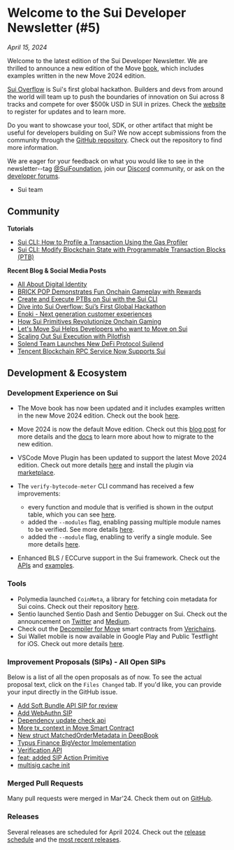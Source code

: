 # Welcome to the Sui Developer Newsletter (#5)

_April 15, 2024_

Welcome to the latest edition of the Sui Developer Newsletter.
We are thrilled to announce a new edition of the Move [book](https://move-book.com), which includes examples written in the new Move 2024 edition.

[Sui Overflow](https://sui.io/overflow) is Sui's first global hackathon. Builders and devs from around the world will team up to push the boundaries of innovation on Sui across 8 tracks and compete for over $500k USD in SUI in prizes. Check the [website](https://sui.io/overflow) to register for updates and to learn more.

Do you want to showcase your tool, SDK, or other artifact that might be useful for developers building on Sui? We now accept submissions from the community through the [GitHub repository](https://github.com/MystenLabs/sui-dev-newsletter/). Check out the repository to find more information.

We are eager for your feedback on what you would like to see in the newsletter--tag [@SuiFoundation](https://twitter.com/@SuiFoundation), join our [Discord](https://discord.gg/sui) community, or ask on the [developer forums](https://forums.sui.io/).

- Sui team

## Community

**Tutorials**

- [Sui CLI: How to Profile a Transaction Using the Gas Profiler ](https://www.youtube.com/watch?v=UhkaIiD4XHg)
- [ Sui CLI: Modify Blockchain State with Programmable Transaction Blocks (PTB)](https://www.youtube.com/watch?v=C7GmeL3cs4o)

**Recent Blog & Social Media Posts**

- [All About Digital Identity](https://blog.sui.io/digital-decentralized-identity-explained/)
- [BRICK POP Demonstrates Fun Onchain Gameplay with Rewards](https://blog.sui.io/onbuff-brickpop-onchain-game/)
- [Create and Execute PTBs on Sui with the Sui CLI](https://blog.sui.io/write-programmable-transaction-blocks-command-line-interface/)
- [Dive into Sui Overflow: Sui’s First Global Hackathon](https://blog.sui.io/diving-into-sui-overflow/)
- [Enoki - Next generation customer experiences](https://mystenlabs.com/blog/enoki-next-generation-customer-experiences/)
- [How Sui Primitives Revolutionize Onchain Gaming](https://blog.sui.io/sui-primitives-revolutionize-onchain-gaming/)
- [Let's Move Sui Helps Developers who want to Move on Sui](https://blog.sui.io/lets-move-sui-launches/)
- [Scaling Out Sui Execution with Pilotfish](https://blog.sui.io/pilotfish-execution-scalability-blockchain/)
- [Solend Team Launches New DeFi Protocol Suilend](https://blog.sui.io/solend-lending-protocol-suilend-launch/)
- [Tencent Blockchain RPC Service Now Supports Sui](https://blog.sui.io/tencent-cloud-blockchain-rpc/)

## Development & Ecosystem

### Development Experience on Sui

- The Move book has now been updated and it includes examples written in the new Move 2024 edition. Check out the book [here](https://move-book.com/index.html).
- Move 2024 is now the default Move edition. Check out this [blog post](https://blog.sui.io/move-2024-migration-guide/) for more details and the [docs](https://docs.sui.io/guides/developer/advanced/move-2024-migration) to learn more about how to migrate to the new edition.
- VSCode Move Plugin has been updated to support the latest Move 2024 edition. Check out more details [here](https://forums.sui.io/t/move-2024-ide-support/45449) and install the plugin via [marketplace](https://marketplace.visualstudio.com/items?itemName=mysten.move).
- The `verify-bytecode-meter` CLI command has received a few improvements:

  - every function and module that is verified is shown in the output table, which you can see [here](https://github.com/MystenLabs/sui/pull/16963).
  - added the `--modules` flag, enabling passing multiple module names to be verified. See more details [here](https://github.com/MystenLabs/sui/pull/16966).
  - added the `--module` flag, enabling to verify a single module. See more details [here](https://github.com/MystenLabs/sui/pull/16899).

- Enhanced BLS / ECCurve support in the Sui framework. Check out the [APIs](https://github.com/MystenLabs/sui/blob/main/crates/sui-framework/packages/sui-framework/sources/crypto/bls12381.move) and [examples](https://github.com/MystenLabs/sui/blob/main/sui_programmability/examples/crypto/sources/ec_ops.move).

### Tools

- Polymedia launched `CoinMeta`, a library for fetching coin metadata for Sui coins. Check out their repository [here](https://github.com/juzybits/polymedia-coinmeta).
- Sentio launched Sentio Dash and Sentio Debugger on Sui. Check out the announcement on [Twitter](https://twitter.com/sentioxyz/status/1778698440576213478) and [Medium](https://sentioxyz.medium.com/launch-of-sentio-dash-and-debugger-on-sui-01c82dfa8583).
- Check out the [Decompiler for Move](https://github.com/verichains/revela) smart contracts from [Verichains](https://www.verichains.io/).
- Sui Wallet mobile is now available in Google Play and Public Testflight for iOS. Check out more details [here](https://suiwallet.com/).

### Improvement Proposals (SIPs) - All Open SIPs

Below is a list of all the open proposals as of now. To see the actual proposal text, click on the `Files Changed` tab. If you'd like, you can provide your input directly in the GitHub issue.

- [Add Soft Bundle API SIP for review](https://github.com/sui-foundation/sips/pull/19)
- [Add WebAuthn SIP](https://github.com/sui-foundation/sips/pull/9)
- [Dependency update check api](https://github.com/sui-foundation/sips/pull/18)
- [More tx_context in Move Smart Contract](https://github.com/sui-foundation/sips/pull/16)
- [New struct MatchedOrderMetadata in DeepBook](https://github.com/sui-foundation/sips/pull/14)
- [Typus Finance BigVector Implementation](https://github.com/sui-foundation/sips/pull/13)
- [Verification API](https://github.com/sui-foundation/sips/pull/17)
- [feat: added SIP Action Primitive](https://github.com/sui-foundation/sips/pull/11)
- [multisig cache init](https://github.com/sui-foundation/sips/pull/10)

### Merged Pull Requests

Many pull requests were merged in Mar'24. Check them out on [GitHub](https://github.com/search?q=is%3Apr+-author%3Aapp%2Fsui-merge-bot+org%3Amystenlabs+repo%3Asui+is%3Amerged+merged%3A2024-03-01..2024-03-31&type=pullrequests).

### Releases

Several releases are scheduled for April 2024. Check out the [release schedule](https://sui.io/networkinfo) and the [most recent releases](https://github.com/MystenLabs/sui/releases).
